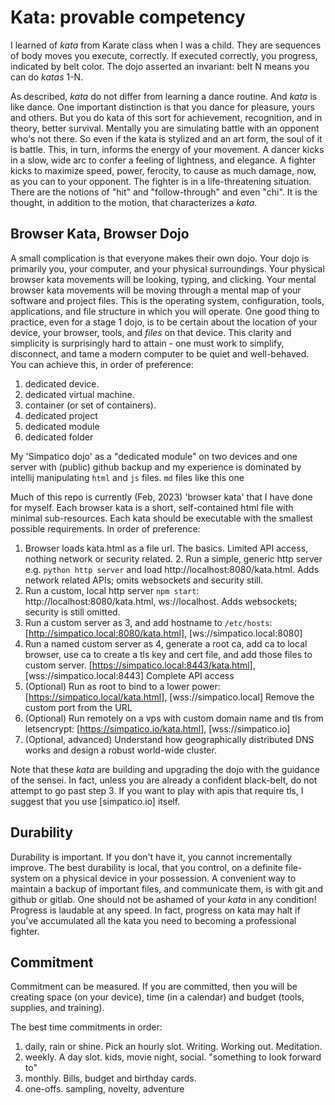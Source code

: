# Kata: provable competency

I learned of *kata* from Karate class when I was a child.
They are sequences of body moves you execute, correctly.
If executed correctly, you progress, indicated by belt color.
The dojo asserted an invariant: belt N means you can do *katas* 1-N.

As described, *kata* do not differ from learning a dance routine.
And *kata* is like dance.
One important distinction is that you dance for pleasure, yours and others.
But you do kata of this sort for achievement, recognition, and in theory, better survival.
Mentally you are simulating battle with an opponent who's not there.
So even if the kata is stylized and an art form, the soul of it is battle.
This, in turn, informs the energy of your movement.
A dancer kicks in a slow, wide arc to confer a feeling of lightness, and elegance.
A fighter kicks to maximize speed, power, ferocity, to cause as much damage, now, as you can to your opponent.
The fighter is in a life-threatening situation.
There are the notions of "hit" and "follow-through" and even "chi".
It is the thought, in addition to the motion, that characterizes a *kata*.

## Browser Kata, Browser Dojo

A small complication is that everyone makes their own dojo.
Your dojo is primarily you, your computer, and your physical surroundings.
Your physical browser kata movements will be looking, typing, and clicking.
Your mental browser kata movements will be moving through a mental map of your software and project files.
This is the operating system, configuration, tools, applications, and file structure in which you will operate.
One good thing to practice, even for a stage 1 dojo, is to be certain about the location of your device, your browser, tools, and *files* on that device.
This clarity and simplicity is surprisingly hard to attain - one must work to simplify, disconnect, and tame a modern computer to be quiet and well-behaved. You can achieve this, in order of preference:

  1. dedicated device.
  1. dedicated virtual machine.
  1. container (or set of containers).
  1. dedicated project
  1. dedicated module
  1. dedicated folder

My 'Simpatico dojo' as a "dedicated module" on two devices and one server with (public) github backup and my experience is dominated by intellij manipulating `html` and `js` files.
`md` files like this one

Much of this repo is currently (Feb, 2023) 'browser kata' that I have done for myself.
Each browser kata is a short, self-contained html file with minimal sub-resources.
Each kata should be executable with the smallest possible requirements. In order of preference:

  1. Browser loads kata.html as a file url.
     The basics. Limited API access, nothing network or security related.
    2. Run a simple, generic http server e.g. `python http server` and load http://localhost:8080/kata.html.
     Adds network related APIs; omits websockets and security still.
  3. Run a custom, local http server `npm start`: http://localhost:8080/kata.html,  ws://localhost.
     Adds websockets; security is still omitted.
  4. Run a custom server as 3, and add hostname to `/etc/hosts`:  [http://simpatico.local:8080/kata.html],  [ws://simpatico.local:8080]
  5. Run a named custom server as 4, generate a root ca, add ca to local browser, use ca to create a tls key and cert file, and add those files to custom server. [https://simpatico.local:8443/kata.html],  [wss://simpatico.local:8443]
     Complete API access
  6. (Optional) Run as root to bind to a lower power: [https://simpatico.local/kata.html],  [wss://simpatico.local]
     Remove the custom port from the URL
  7. (Optional) Run remotely on a vps with custom domain name and tls from letsencrypt: [https://simpatico.io/kata.html],  [wss://simpatico.io]
  8. (Optional, advanced) Understand how geographically distributed DNS works and design a robust world-wide cluster.

Note that these *kata* are building and upgrading the dojo with the guidance of the sensei.
In fact, unless you are already a confident black-belt, do not attempt to go past step 3.
If you want to play with apis that require tls, I suggest that you use [simpatico.io] itself.

## Durability
Durability is important.
If you don't have it, you cannot incrementally improve.
The best durability is local, that you control, on a definite file-system on a physical device in your possession.
A convenient way to maintain a backup of important files, and communicate them, is with git and github or gitlab.
One should not be ashamed of your *kata* in any condition!
Progress is laudable at any speed.
In fact, progress on kata may halt if you've accumulated all the kata you need to becoming a professional fighter.

## Commitment
Commitment can be measured.
If you are committed, then you will be creating space (on your device), time (in a calendar) and budget (tools, supplies, and training).

The best time commitments in order:
  1. daily, rain or shine. Pick an hourly slot. Writing. Working out. Meditation.
  1. weekly. A day slot. kids, movie night, social. "something to look forward to"
  1. monthly. Bills, budget and birthday cards.
  1. one-offs. sampling, novelty, adventure




